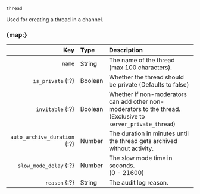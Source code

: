 `thread`

Used for creating a thread in a channel.


### {map:}

|                          Key | Type    | Description                                                                                                     |
|-----------------------------:|:--------|:----------------------------------------------------------------------------------------------------------------|
|                       `name` | String  | The name of the thread<br>(max 100 characters).                                                                 |
|            `is_private` {:?} | Boolean | Whether the thread should be private (Defaults to false)                                                        |
|             `invitable` {:?} | Boolean | Whether if non-moderators can add other non-moderators to the thread.<br>(Exclusive to `server_private_thread`) |
| `auto_archive_duration` {:?} | Number  | The duration in minutes until the thread gets archived without activity.                                        |
|       `slow_mode_delay` {:?} | Number  | The slow mode time in seconds.<br>(0 - 21600)                                                                   |
|                `reason` {:?} | String  | The audit log reason.                                                                                           |
